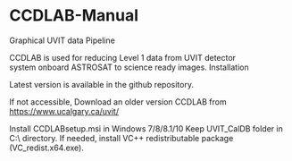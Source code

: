 # CCDLAB-Manual
Graphical UVIT data Pipeline

CCDLAB is used for reducing Level 1 data from UVIT detector system onboard ASTROSAT to science ready images.
Installation

Latest version is available in the github repository.

If not accessible, Download an older version CCDLAB from https://www.ucalgary.ca/uvit/ 

Install CCDLABsetup.msi in Windows 7/8/8.1/10
Keep UVIT_CalDB folder in C:\ directory.
If needed, install VC++ redistributable package (VC_redist.x64.exe).
